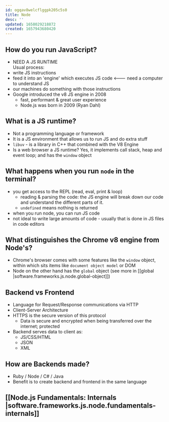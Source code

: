 ```yaml
---
id: ogqav8welcflggpk205c5s0
title: Node
desc: ''
updated: 1658029218872
created: 1657943680420
---
```


## How do you run JavaScript?
- NEED A JS RUNTIME  
Usual process:
- write JS instructions
- feed it into an 'engine' which executes JS code <--- need a computer to understand JS
- our machines do something with those instructions
- Google introduced the v8 JS engine in 2008
  - fast, performant & great user experience
  - Node.js was born in 2009 (Ryan Dahl)

## What is a JS runtime?
- Not a programming language or framework
- It is a JS environment that allows us to run JS and do extra stuff
- `libuv` - is a library in C++ that combined with the V8 Engine
- Is a web browser a JS runtime? Yes, it implements call stack, heap and event loop; and has the `window` object

## What happens when you run `node` in the terminal?
- you get access to the REPL (read, eval, print & loop)
  - reading & parsing the code: the JS engine will break down our code and understand the different parts of it.
  - `undefined` means nothing is returned
- when you run node, you can run JS code
- not ideal to write large amounts of code - usually that is done in JS files in code editors

## What distinguishes the Chrome v8 engine from Node's?
- Chrome's browser comes with some features like the `window` object, within which sits items like `document object model` or DOM
- Node on the other hand has the `global` object (see more in [[global |software.frameworks.js.node.global-object]])

## Backend vs Frontend
- Language for Request/Response communications via HTTP
- Client-Server Architecture
- HTTPS is the secure version of this protocol
  - Data is secure and encrypted when being transferred over the internet; protected
- Backend serves data to client as:
  - JS/CSS/HTML
  - JSON
  - XML

## How are Backends made?
- Ruby / Node / C# / Java
- Benefit is to create backend and frontend in the same language

## [[Node.js Fundamentals: Internals |software.frameworks.js.node.fundamentals-internals]]